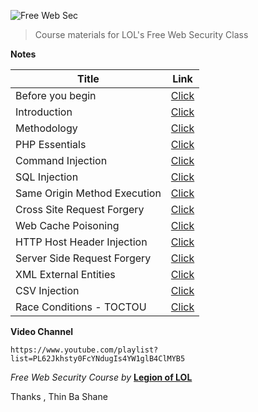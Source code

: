 ![Free Web Sec](https://github.com/LunaM00n/Free-WebSec-Class/blob/master/Images/Free%20Web%20Sec.png)


> Course materials for LOL's Free Web Security Class

**Notes**

| Title | Link |
|--|--|
| Before you begin | [Click](https://github.com/LunaM00n/Free-WebSec-Class/blob/master/Lectures/00.Before.md) |
| Introduction | [Click](https://github.com/LunaM00n/Free-WebSec-Class/blob/master/Lectures/01.Introduction.md) |
| Methodology | [Click](https://github.com/LunaM00n/Free-WebSec-Class/blob/master/Lectures/02.Methodology.md) |
| PHP Essentials | [Click](https://github.com/LunaM00n/Free-WebSec-Class/blob/master/Lectures/03.Essentials_PHP.md) |
| Command Injection | [Click](https://github.com/LunaM00n/Free-WebSec-Class/blob/master/Lectures/04.Command_Injection.md) |
| SQL Injection | [Click](https://github.com/LunaM00n/Free-WebSec-Class/blob/master/Lectures/06.SQL%20Injection.md) |
| Same Origin Method Execution | [Click](https://github.com/LunaM00n/Free-WebSec-Class/blob/master/Lectures/07.Some.md) |
| Cross Site Request Forgery | [Click](https://github.com/LunaM00n/Free-WebSec-Class/blob/master/Lectures/08.CSRF.md) |
| Web Cache Poisoning | [Click](https://github.com/LunaM00n/Free-WebSec-Class/blob/master/Lectures/09.Web%20Cache%20Poisoning.md) |
| HTTP Host Header Injection | [Click](https://github.com/LunaM00n/Free-WebSec-Class/blob/master/Lectures/10.Host_Header_Attack.md) |
| Server Side Request Forgery | [Click](https://github.com/LunaM00n/Free-WebSec-Class/blob/master/Lectures/11.SSRF.md) |
| XML External Entities | [Click](https://github.com/LunaM00n/Free-WebSec-Class/blob/master/Lectures/12.XXE.md) |
| CSV Injection | [Click](https://github.com/LunaM00n/Free-WebSec-Class/blob/master/Lectures/13.csv_injection.md) |
| Race Conditions - TOCTOU | [Click](https://github.com/LunaM00n/Free-WebSec-Class/blob/master/Lectures/14.race_condition_toctou.md) |

**Video Channel**
```
https://www.youtube.com/playlist?list=PL62Jkhsty0FcYNdugIs4YW1glB4ClMYB5
```

*Free Web Security Course by* [**Legion of LOL**](https://www.facebook.com/lolsecmm)

Thanks , Thin Ba Shane
